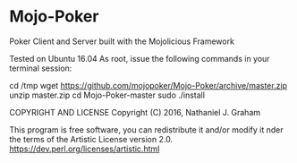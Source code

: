 # Mojo-Poker
Poker Client and Server built with the Mojolicious Framework 

Tested on Ubuntu 16.04
As root, issue the following commands in your terminal session:

cd /tmp
wget https://github.com/mojopoker/Mojo-Poker/archive/master.zip
unzip master.zip
cd Mojo-Poker-master
sudo ./install

COPYRIGHT AND LICENSE
Copyright (C) 2016, Nathaniel J. Graham

This program is free software, you can redistribute it and/or modify it
nder the terms of the Artistic License version 2.0.
https://dev.perl.org/licenses/artistic.html
